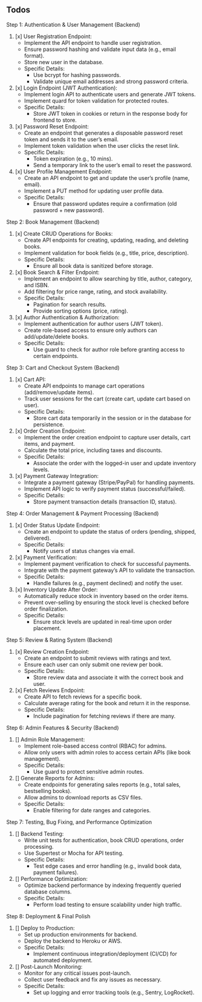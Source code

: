 ## Todos

Step 1: Authentication & User Management (Backend)

1. [x] User Registration Endpoint:
   - Implement the API endpoint to handle user registration.
   - Ensure password hashing and validate input data (e.g., email format).
   - Store new user in the database.
   - Specific Details:
     - Use bcrypt for hashing passwords.
     - Validate unique email addresses and strong password criteria.
2. [x] Login Endpoint (JWT Authentication):
   - Implement login API to authenticate users and generate JWT tokens.
   - Implement quard for token validation for protected routes.
   - Specific Details:
     - Store JWT token in cookies or return in the response body for frontend to store.
3. [x] Password Reset Endpoint:
   - Create an endpoint that generates a disposable password reset token and sends it to the user’s email.
   - Implement token validation when the user clicks the reset link.
   - Specific Details:
     - Token expiration (e.g., 10 mins).
     - Send a temporary link to the user’s email to reset the password.
4. [x] User Profile Management Endpoint:
   - Create an API endpoint to get and update the user’s profile (name, email).
   - Implement a PUT method for updating user profile data.
   - Specific Details:
     - Ensure that password updates require a confirmation (old password + new password).

Step 2: Book Management (Backend)

1. [x] Create CRUD Operations for Books:
   - Create API endpoints for creating, updating, reading, and deleting books.
   - Implement validation for book fields (e.g., title, price, description).
   - Specific Details:
     - Ensure all book data is sanitized before storage.
2. [x] Book Search & Filter Endpoint:
   - Implement an endpoint to allow searching by title, author, category, and ISBN.
   - Add filtering for price range, rating, and stock availability.
   - Specific Details:
     - Pagination for search results.
     - Provide sorting options (price, rating).
3. [x] Author Authentication & Authorization:
   - Implement authentication for author users (JWT token).
   - Create role-based access to ensure only authors can add/update/delete books.
   - Specific Details:
     - Use guard to check for author role before granting access to certain endpoints.

Step 3: Cart and Checkout System (Backend)

1. [x] Cart API:
   - Create API endpoints to manage cart operations (add/remove/update items).
   - Track user sessions for the cart (create cart, update cart based on user).
   - Specific Details:
     - Store cart data temporarily in the session or in the database for persistence.
2. [x] Order Creation Endpoint:
   - Implement the order creation endpoint to capture user details, cart items, and payment.
   - Calculate the total price, including taxes and discounts.
   - Specific Details:
     - Associate the order with the logged-in user and update inventory levels.
3. [x] Payment Gateway Integration:
   - Integrate a payment gateway (Stripe/PayPal) for handling payments.
   - Implement API logic to verify payment status (successful/failed).
   - Specific Details:
     - Store payment transaction details (transaction ID, status).

Step 4: Order Management & Payment Processing (Backend)

1. [x] Order Status Update Endpoint:
   - Create an endpoint to update the status of orders (pending, shipped, delivered).
   - Specific Details:
     - Notify users of status changes via email.
2. [x] Payment Verification:
   - Implement payment verification to check for successful payments.
   - Integrate with the payment gateway’s API to validate the transaction.
   - Specific Details:
     - Handle failures (e.g., payment declined) and notify the user.
3. [x] Inventory Update After Order:
   - Automatically reduce stock in inventory based on the order items.
   - Prevent over-selling by ensuring the stock level is checked before order finalization.
   - Specific Details:
     - Ensure stock levels are updated in real-time upon order placement.

Step 5: Review & Rating System (Backend)

1. [x] Review Creation Endpoint:
   - Create an endpoint to submit reviews with ratings and text.
   - Ensure each user can only submit one review per book.
   - Specific Details:
     - Store review data and associate it with the correct book and user.
2. [x] Fetch Reviews Endpoint:
   - Create API to fetch reviews for a specific book.
   - Calculate average rating for the book and return it in the response.
   - Specific Details:
     - Include pagination for fetching reviews if there are many.

Step 6: Admin Features & Security (Backend)

1. [] Admin Role Management:
   - Implement role-based access control (RBAC) for admins.
   - Allow only users with admin roles to access certain APIs (like book management).
   - Specific Details:
     - Use guard to protect sensitive admin routes.
2. [] Generate Reports for Admins:
   - Create endpoints for generating sales reports (e.g., total sales, bestselling books).
   - Allow admins to download reports as CSV files.
   - Specific Details:
     - Enable filtering for date ranges and categories.

Step 7: Testing, Bug Fixing, and Performance Optimization

1. [] Backend Testing:
   - Write unit tests for authentication, book CRUD operations, order processing.
   - Use Supertest or Mocha for API testing.
   - Specific Details:
     - Test edge cases and error handling (e.g., invalid book data, payment failures).
2. [] Performance Optimization:
   - Optimize backend performance by indexing frequently queried database columns.
   - Specific Details:
     - Perform load testing to ensure scalability under high traffic.

Step 8: Deployment & Final Polish

1. [] Deploy to Production:
   - Set up production environments for backend.
   - Deploy the backend to Heroku or AWS.
   - Specific Details:
     - Implement continuous integration/deployment (CI/CD) for automated deployment.
2. [] Post-Launch Monitoring:
   - Monitor for any critical issues post-launch.
   - Collect user feedback and fix any issues as necessary.
   - Specific Details:
     - Set up logging and error tracking tools (e.g., Sentry, LogRocket).
